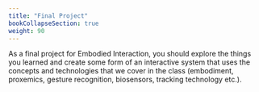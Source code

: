 ```yaml
---
title: "Final Project"
bookCollapseSection: true
weight: 90
---
```


As a final project for Embodied Interaction, you should explore the things you learned and create some form of an interactive system that uses the concepts and technologies that we cover in the class (embodiment, proxemics, gesture recognition, biosensors, tracking technology etc.).